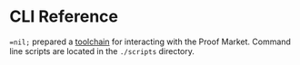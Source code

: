 # CLI Reference

`=nil;` prepared a [toolchain](https://github.com/NilFoundation/proof-market-toolchain)
for interacting with the Proof Market.
Command line scripts are located in the `./scripts` directory.
